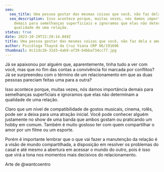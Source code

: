 ```yaml
---
seo:
  seo_title: Uma pessoa gostar das mesmas coisas que você, não faz dela o amor da sua vida
  seo_description: Isso acontece porque, muitas vezes, nós damos importância
    demais para semelhanças superficiais e ignoramos que elas não determinam a
    qualidade de uma relação.
status: true
date: 2023-10-29T22:29:14.849Z
title: Uma pessoa gostar das mesmas coisas que você, não faz dela o amor da sua vida
author: Psicóloga Thayná da Cruz Viana CRP 06/191696
thumbnail: 0c11dc26-31d3-4ab9-af39-b4bba734cc77.jpg
---
```

<!--StartFragment-->

Já se apaixonou por alguém que, aparentemente, tinha tudo a ver com você, mas que no fim das contas a convivência foi marcada por conflitos? Já se surpreendeu com o término de um relacionamento em que as duas pessoas pareciam feitas uma para a outra?

Isso acontece porque, muitas vezes, nós damos importância demais para semelhanças superficiais e ignoramos que elas não determinam a qualidade de uma relação.

Claro que um nível de compatibilidade de gostos musicais, cinema, [](<>)rolês, pode ser a deixa para uma atração inicial. Você pode conhecer alguém justamente no show de uma banda que ambos gostam ou praticando um hobby em comum. Também é muito gostoso ter com quem compartilhar o amor por um filme ou um esporte.

Porém é importante lembrar que o que vai fazer a manutenção da relação é a visão de mundo compartilhada, a disposição em resolver os problemas do casal e até mesmo a abertura em acessar o mundo do outro, pois é isso que virá a tona nos momentos mais decisivos do relacionamento.

Arte de @wantcoentro

<!--EndFragment-->